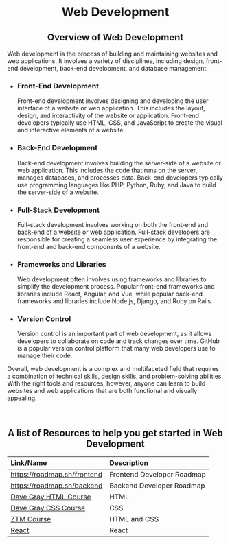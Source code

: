 # <div align="center"> Web Development</dov>

## <div align="center"> Overview of Web Development</div>

Web development is the process of building and maintaining websites and web applications. It involves a variety of disciplines, including design, front-end development, back-end development, and database management.

- ### Front-End Development

    Front-end development involves designing and developing the user interface of a website or web application. This includes the layout, design, and interactivity of the website or application. Front-end developers typically use HTML, CSS, and JavaScript to create the visual and interactive elements of a website.

- ### Back-End Development

    Back-end development involves building the server-side of a website or web application. This includes the code that runs on the server, manages databases, and processes data. Back-end developers typically use programming languages like PHP, Python, Ruby, and Java to build the server-side of a website.

- ### Full-Stack Development

    Full-stack development involves working on both the front-end and back-end of a website or web application. Full-stack developers are responsible for creating a seamless user experience by integrating the front-end and back-end components of a website.

- ### Frameworks and Libraries

    Web development often involves using frameworks and libraries to simplify the development process. Popular front-end frameworks and libraries include React, Angular, and Vue, while popular back-end frameworks and libraries include Node.js, Django, and Ruby on Rails.

- ### Version Control

    Version control is an important part of web development, as it allows developers to collaborate on code and track changes over time. GitHub is a popular version control platform that many web developers use to manage their code.

Overall, web development is a complex and multifaceted field that requires a combination of technical skills, design skills, and problem-solving abilities. With the right tools and resources, however, anyone can learn to build websites and web applications that are both functional and visually appealing.

<br/>

## <div align="center">A list of Resources to help you get started in Web Development</div>

<div align="center">

| Link/Name                                      | Description                           |
|:----------------------------------------------|:-------------------------------------|
|https://roadmap.sh/frontend |Frontend Developer Roadmap|
|https://roadmap.sh/backend |Backend Developer Roadmap|
|[Dave Gray HTML Course](https://www.youtube.com/watch?v=mJgBOIoGihA) |HTML|
|[Dave Gray CSS Course](https://www.youtube.com/watch?v=n4R2E7O-Ngo&t=15s) |CSS|
|[ZTM Course](https://www.youtube.com/watch?v=0kS3M8a6kP8) |HTML and CSS|
|[React](https://github.com/EssaAhmd/Explore-and-Grow/tree/main/Skills%20Development/React) |React|

</div>